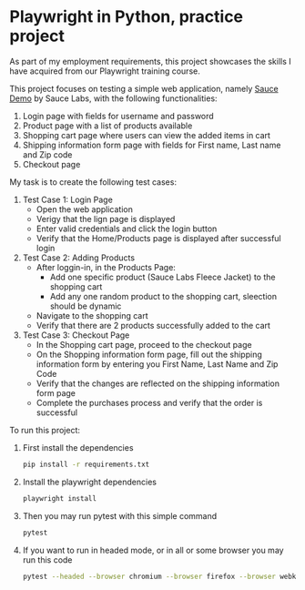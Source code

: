 # Playwright in Python, practice project

As part of my employment requirements, this project showcases the skills
I have acquired from our Playwright training course.

This project focuses on testing a simple web application, namely [Sauce Demo](https://www.saucedemo.com/) by Sauce Labs, with the following functionalities:

1. Login page with fields for username and password
2. Product page with a list of products available
3. Shopping cart page where users can view the added items in cart
4. Shipping information form page with fields for First name, Last name and Zip code
5. Checkout page

My task is to create the following test cases:

1. Test Case 1: Login Page
    * Open the web application
    * Verigy that the lign page is displayed
    * Enter valid credentials and click the login button
    * Verify that the Home/Products page is displayed after successful login
2. Test Case 2: Adding Products
    * After loggin-in, in the Products Page:
        * Add one specific product (Sauce Labs Fleece Jacket) to the shopping cart
        * Add any one random product to the shopping cart, sleection should be dynamic
    * Navigate to the shopping cart
    * Verify that there are 2 products successfully added to the cart
3. Test Case 3: Checkout Page
    * In the Shopping cart page, proceed to the checkout page
    * On the Shopping information form page, fill out the shipping information form by entering you First Name, Last Name and Zip Code
    * Verify that the changes are reflected on the shipping information form page
    * Complete the purchases process and verify that the order is successful

To run this project:

1. First install the dependencies

    ```bash
    pip install -r requirements.txt
    ```

2. Install the playwright dependencies

    ```bash
    playwright install
    ```

3. Then you may run pytest with this simple command

    ```bash
    pytest
    ```

4. If you want to run in headed mode, or in all or some browser you may run this code

    ```bash
    pytest --headed --browser chromium --browser firefox --browser webkit
    ```
